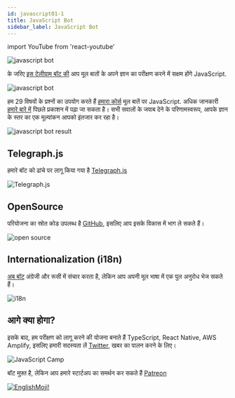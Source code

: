 ```yaml
---
id: javascript01-1
title: JavaScript Bot
sidebar_label: JavaScript Bot
---
```


import YouTube from 'react-youtube'

![javascript bot](/img/javascript/JSBot.jpg)

के जरिए [इस टेलीग्राम बॉट की](https://t.me/javascriptcamp_bot) आप मूल बातों के अपने ज्ञान का परीक्षण करने में सक्षम होंगे JavaScript.

![javascript bot](https://miro.medium.com/max/1400/1*x9F9oX8vTt5e-bVxL4oOog.png)

हम 29 विषयों के प्रश्नों का उपयोग करते हैं [हमारा कोर्स](https://www.jscamp.app/docs/javascript01/) मूल बातें पर JavaScript. अधिक जानकारी [हमारे बारे में](https://www.jscamp.app/ru/docs/javascript00/) पिछले प्रकाशन में पढ़ा जा सकता है।
सभी सवालों के जवाब देने के परिणामस्वरूप, आपके ज्ञान के स्तर का एक मूल्यांकन आपको इंतजार कर रहा है।

![javascript bot result](https://miro.medium.com/max/1400/1*KCe76zg2M56lT-234Xi1NA.png)

## Telegraph.js

हमारे बॉट को ढांचे पर लागू किया गया है [Telegraph.js](https://telegraf.js.org/)

![Telegraph.js](/img/javascript/telegraf.jpg)

## OpenSource

परियोजना का स्रोत कोड उपलब्ध है [GitHub](https://github.com/gHashTag/javascriptcamp_bot/tree/heroku), इसलिए आप इसके विकास में भाग ले सकते हैं।

![open source](https://media.giphy.com/media/7FgmaCJgUAMxRWatWB/giphy.gif)

## Internationalization (i18n)

[अब बॉट](https://github.com/gHashTag/javascriptcamp_bot/tree/heroku/src/quiz) अंग्रेजी और रूसी में संचार करता है, लेकिन आप अपनी मूल भाषा में एक पुल अनुरोध भेज सकते हैं।

![i18n](/img/javascript/i18n.png)

## आगे क्या होगा?

इसके बाद, हम परीक्षण को लागू करने की योजना बनाते हैं TypeScript, React Native, AWS Amplify, इसलिए हमारी सदस्यता लें [Twitter](https://twitter.com/jscamp_bot), खबर का पालन करने के लिए।

![JavaScript Camp](/img/bandlink.png)


बॉट मुफ़्त है, लेकिन आप हमारे स्टार्टअप का समर्थन कर सकते हैं [Patreon](https://www.patreon.com/javascriptcamp)

[![EnglishMoji!](/img/logo/englishmoji.png)](https://apps.apple.com/kz/app/englishmoji/id6450254885)
